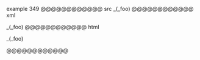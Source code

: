 example 349
@@@@@@@@@@@@ src
_(_foo)
@@@@@@@@@@@@ xml
<?xml version="1.0" encoding="UTF-8"?>
<!DOCTYPE document SYSTEM "CommonMark.dtd">
<document xmlns="http://commonmark.org/xml/1.0">
  <paragraph>
    <text>_(_foo)</text>
  </paragraph>
</document>
@@@@@@@@@@@@ html
<p>_(_foo)</p>
@@@@@@@@@@@@
